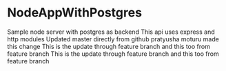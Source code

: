 # NodeAppWithPostgres
Sample node server with postgres as backend
This api uses express and http modules
Updated master directly from github
pratyusha moturu made this change
This is the update through feature branch
and this too from feature branch
This is the update through feature branch
and this too from feature branch
